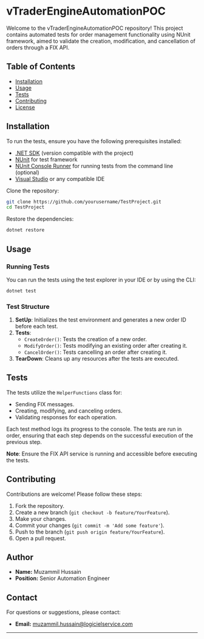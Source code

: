 # vTraderEngineAutomationPOC

Welcome to the vTraderEngineAutomationPOC repository! This project contains automated tests for order management functionality using NUnit framework, aimed to validate the creation, modification, and cancellation of orders through a FIX API.

## Table of Contents

- [Installation](#installation)
- [Usage](#usage)
- [Tests](#tests)
- [Contributing](#contributing)
- [License](#license)

## Installation

To run the tests, ensure you have the following prerequisites installed:

- [.NET SDK](https://dotnet.microsoft.com/download) (version compatible with the project)
- [NUnit](https://nunit.org/) for test framework
- [NUnit Console Runner](https://nunit.org/download/) for running tests from the command line (optional)
- [Visual Studio](https://visualstudio.microsoft.com/) or any compatible IDE

Clone the repository:

```bash
git clone https://github.com/yourusername/TestProject.git
cd TestProject
```

Restore the dependencies:

```bash
dotnet restore
```

## Usage

### Running Tests

You can run the tests using the test explorer in your IDE or by using the CLI:

```bash
dotnet test
```

### Test Structure

1. **SetUp**: Initializes the test environment and generates a new order ID before each test.
2. **Tests**:
   - `CreateOrder()`: Tests the creation of a new order.
   - `ModifyOrder()`: Tests modifying an existing order after creating it.
   - `CancelOrder()`: Tests cancelling an order after creating it.
3. **TearDown**: Cleans up any resources after the tests are executed.

## Tests

The tests utilize the `HelperFunctions` class for:
- Sending FIX messages.
- Creating, modifying, and canceling orders.
- Validating responses for each operation.

Each test method logs its progress to the console. The tests are run in order, ensuring that each step depends on the successful execution of the previous step.

**Note**: Ensure the FIX API service is running and accessible before executing the tests.

## Contributing

Contributions are welcome! Please follow these steps:

1. Fork the repository.
2. Create a new branch (`git checkout -b feature/YourFeature`).
3. Make your changes.
4. Commit your changes (`git commit -m 'Add some feature'`).
5. Push to the branch (`git push origin feature/YourFeature`).
6. Open a pull request.

## Author
- **Name:** Muzammil Hussain
- **Position:** Senior Automation Engineer

## Contact
For questions or suggestions, please contact:
- **Email:** muzammil.hussain@logicielservice.com

---